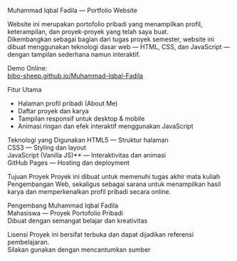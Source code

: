 Muhammad Iqbal Fadila — Portfolio Website

Website ini merupakan portofolio pribadi yang menampilkan profil, keterampilan, dan proyek-proyek yang telah saya buat.  
Dikembangkan sebagai bagian dari tugas proyek semester, website ini dibuat menggunakan teknologi dasar web — HTML, CSS, dan JavaScript — dengan tampilan sederhana namun interaktif.

Demo Online:  
[bibo-sheep.github.io/Muhammad-Iqbal-Fadila](https://bibo-sheep.github.io/Muhammad-Iqbal-Fadila/)

Fitur Utama
- Halaman profil pribadi (About Me)
- Daftar proyek dan karya
- Tampilan responsif untuk desktop & mobile
- Animasi ringan dan efek interaktif menggunakan JavaScript

Teknologi yang Digunakan
HTML5 — Struktur halaman  
CSS3 — Styling dan layout  
JavaScript (Vanilla JS)** — Interaktivitas dan animasi  
GitHub Pages — Hosting dan deployment

Tujuan Proyek
Proyek ini dibuat untuk memenuhi tugas akhir mata kuliah Pengembangan Web, sekaligus sebagai sarana untuk menampilkan hasil karya dan memperkenalkan profil pribadi secara online.

Pengembang
Muhammad Iqbal Fadila  
Mahasiswa — Proyek Portofolio Pribadi  
Dibuat dengan semangat belajar dan kreativitas 

Lisensi
Proyek ini bersifat terbuka dan dapat dijadikan referensi pembelajaran.  
Silakan gunakan dengan mencantumkan sumber
